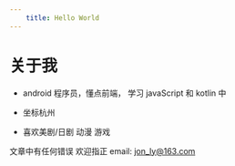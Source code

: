 ```yaml
---
    title: Hello World
---
```


# 关于我

- android 程序员，懂点前端， 学习 javaScript 和 kotlin 中

- 坐标杭州

- 喜欢美剧/日剧 动漫 游戏

文章中有任何错误 欢迎指正 email: jon_ly@163.com